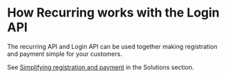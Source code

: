 <!-- START_METADATA
---
title: How Recurring works with the Login API
sidebar_label: With the Login API
sidebar_position: 15
description: How Login works with the Login API.
pagination_next: null
pagination_prev: null
---
END_METADATA -->

# How Recurring works with the Login API

The recurring API and Login API can be used together making registration and payment simple for your customers.

See [Simplifying registration and payment](https://vippsas.github.io/vipps-developer-docs/docs/vipps-solutions/recurring-and-login) in the Solutions section.
